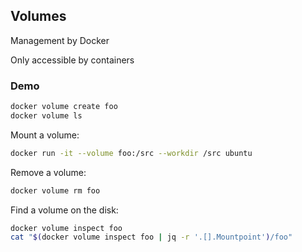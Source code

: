 ## Volumes
<!-- .slide: id="docker_volumes" -->

Management by Docker

Only accessible by containers

### Demo

```bash
docker volume create foo
docker volume ls
```

Mount a volume:

```bash
docker run -it --volume foo:/src --workdir /src ubuntu
```

Remove a volume:

```bash
docker volume rm foo
```

Find a volume on the disk:

```bash
docker volume inspect foo
cat "$(docker volume inspect foo | jq -r '.[].Mountpoint')/foo"
```
